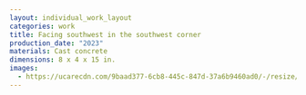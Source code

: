 ```yaml
---
layout: individual_work_layout
categories: work
title: Facing southwest in the southwest corner
production_date: "2023"
materials: Cast concrete
dimensions: 8 x 4 x 15 in.
images:
  - https://ucarecdn.com/9baad377-6cb8-445c-847d-37a6b9460ad0/-/resize/2400/-/quality/lightest/-/format/auto/
---
```

